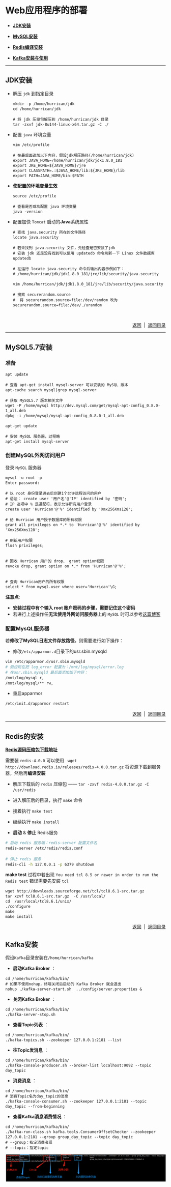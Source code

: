 # <a name="top">Web应用程序的部署</a>

+ <a href="#jdk">**JDK安装**</a>


+ <a href="#mysql_install">**MySQL安装**</a>


+ <a href="#redis">**Redis编译安装**</a>


+ <a href="#kafka">**Kafka安装与使用**</a>


-----

## <a name="jdk">JDK安装</a>

+ 解压 `jdk` 到指定目录

  ```shell
  mkdir -p /home/hurrican/jdk
  cd /home/hurrican/jdk

  # 将 jdk 压缩包解压到 /home/hurrican/jdk 目录
  tar -zxvf jdk-8u144-linux-x64.tar.gz -C ./
  ```

+ 配置 `java` 环境变量

  ```shell
  vim /etc/profile

  # 在最后面追加以下内容，假设jdk解压路径(/home/hurrican/jdk)
  export JAVA_HOME=/home/hurrican/jdk/jdk1.8.0_181
  export JRE_HOME=${JAVA_HOME}/jre
  export CLASSPATH=.:$JAVA_HOME/lib:${JRE_HOME}/lib
  export PATH=JAVA_HOME/bin:$PATH

  ```

+ **使配置的环境变量生效**

  ```shell
  source /etc/profile

  # 查看是否成功配置 java 环境变量
  java -version
  ```

+ 配置加快 `Tomcat` 启动的**Java**系统属性

  ```shell
  # 查找 java.security 所在的文件路径
  locate java.security

  # 若未找到 java.security 文件，先检查是否安装了jdk
  # 安装 jdk 还是没有找到可以使用 updatedb 命令刷新一下 Linux 文件数据库
  updatedb

  # 在运行 locate java.security 命令后输出内容示例如下：
  # /home/hurrican/jdk/jdk1.8.0_181/jre/lib/security/java.security

  vim /home/hurrican/jdk/jdk1.8.0_181/jre/lib/security/java.security

  # 搜索 securerandom.source
  #  将 securerandom.source=file:/dev/random 改为 securerandom.source=file:/dev/./urandom
  ```

  ​

    

<p align="right"><a href="#jdk">返回</a>&nbsp&nbsp|&nbsp&nbsp<a href="#top">返回目录</a></p>

-----

## <a name="mysql_install">**MySQL5.7安装**</a>

### 准备
```shell
apt update

# 查看 apt-get install mysql-server 可以安装的 MySQL 版本
apt-cache search mysql|grep mysql-server

# 获取 MySQL5.7 版本相关文件
wget -P /home/mysql http://dev.mysql.com/get/mysql-apt-config_0.8.0-1_all.deb
dpkg -i /home/mysql/mysql-apt-config_0.8.0-1_all.deb

apt-get update

# 安装 MySQL 服务器，过程略
apt-get install mysql-server

```




### 创建MySQL外网访问用户
登录 `MySQL` 服务器
```mysql
mysql -u root -p
Enter password: 

# 以 root 身份登录进去后创建1个允许远程访问的用户
# 语法： create user '用户名'@'IP' identified by '密码';
# IP 选项中 % 是通配符，表示允许所有用户登录
create user 'Hurrican'@'%' identified by 'Xmx256Xms128';

# 给 Hurrican 用户授予数据库的所有权限
grant all privileges on *.* to 'Hurrican'@'%' identified by 'Xmx256Xms128';

# 刷新用户权限
flush privileges;


# 回收 Hurrican 用户的 drop、 grant option权限
revoke drop, grant option on *.* from 'Hurrican'@'%';


# 查询 Hurrican用户的所有权限
select * from mysql.user where user='Hurrican'\G;

```
**注意点**:
+ **安装过程中有个输入 root 账户密码的步骤，需要记住这个密码**
+ 若进行上述操作任**无法使用外网访问服务器**上的 `MySQL` 时可以参考<a href="https://www.cnblogs.com/funnyboy0128/p/7966531.html">这篇博客</a>


### 配置MysQL服务器

若**修改了MySQL日志文件存放路径**，则需要进行如下操作：
+ 修改`/etc/apparmor.d`目录下的usr.sbin.mysqld
```sh
vim /etc/apparmor.d/usr.sbin.mysqld
# 假设现在把 log_error 配置为：/mnt/log/mysql/error.log
# 在usr.sbin.mysqld 最后面添加如下内容：
/mnt/log/mysql r,
/mnt/log/mysql/** rw, 
```

+ 重启apparmor
```sh
/etc/init.d/apparmor restart
```


<p align="right"><a href="#mysql_install">返回</a>&nbsp&nbsp|&nbsp&nbsp<a href="#top">返回目录</a></p>


----
## <a name="redis">Redis的安装</a>

<a href="http://download.redis.io/releases/">**Redis源码压缩包下载地址**</a>

需要装 `redis-4.0.0` 可以使用 ` wget http://download.redis.io/releases/redis-4.0.0.tar.gz` 将资源下载到服务器，然后再**编译安装**

+ 解压下载后的 `redis` 压缩包 —— `tar -zxvf redis-4.0.0.tar.gz -C /usr/redis`

+ 进入解压后的目录，执行 `make` 命令

+ 接着执行 `make test`

+ 继续执行 `make install`

+ **启动** & **停止** Redis服务
```sh
# 启动 redis 服务端：redis-server 配置文件名
redis-server /etc/redis/redis.conf

# 停止 redis 服务
redis-cli -h 127.0.0.1 -p 6379 shutdown
```


**make test** 过程中若出现 `You need tcl 8.5 or newer in order to run the Redis test` 错误需要先安装 `tcl`
```shell
wget http://downloads.sourceforge.net/tcl/tcl8.6.1-src.tar.gz 
tar xzvf tcl8.6.1-src.tar.gz  -C /usr/local/
cd  /usr/local/tcl8.6.1/unix/  
./configure  
make  
make install   
```





<p align="right"><a href="#redis">返回</a>&nbsp&nbsp|&nbsp&nbsp<a href="#top">返回目录</a></p>

## <a name="kafka">Kafka安装</a>
假设`Kafka`目录安装在`/home/hurrican/kafka`

+ **启动Kafka Broker** ：
```shell
cd /home/hurrican/kafka/bin/
# 如果不使用nohup，终端关闭后启动的 Kafka Broker 就会退出
nohup ./kafka-server-start.sh  ../config/server.properties & 
```

+ **关闭Kafka Broker** ：
```shell
cd /home/hurrican/kafka/bin/
./kafka-server-stop.sh
```

+ **查看Topic列表** ：
```shell
cd /home/hurrican/kafka/bin/
./kafka-topics.sh --zookeeper 127.0.0.1:2181 --list
```


+ **往Topic发消息** ：
```shell
cd /home/hurrican/kafka/bin/
./kafka-console-producer.sh --broker-list localhost:9092 --topic day_topic
```

+ **消费消息** ：
```shell
cd /home/hurrican/kafka/bin/
# 消费Topic名为day_topic的消息
./kafka-console-consumer.sh --zookeeper 127.0.0.1:2181 --topic day_topic --from-beginning
```

+ **查看Kafka消息消费情况** ：
```shell
cd /home/hurrican/kafka/bin/
./kafka-run-class.sh kafka.tools.ConsumerOffsetChecker --zookeeper 127.0.0.1:2181 --group group_day_topic --topic day_topic
# --group：指定消费者组
# --topic：指定topic
```
![Topic消费情况](https://github.com/HurricanGod/Home/blob/master/linux/img/kafka-consumer-detail.png)


